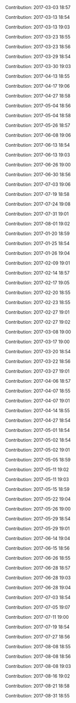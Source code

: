 Contribution: 2017-03-03 18:57

Contribution: 2017-03-13 18:54

Contribution: 2017-03-13 19:03

Contribution: 2017-03-23 18:55

Contribution: 2017-03-23 18:56

Contribution: 2017-03-29 18:54

Contribution: 2017-03-30 19:03

Contribution: 2017-04-13 18:55

Contribution: 2017-04-17 19:06

Contribution: 2017-04-27 18:58

Contribution: 2017-05-04 18:56

Contribution: 2017-05-04 18:58

Contribution: 2017-05-26 18:57

Contribution: 2017-06-08 19:06

Contribution: 2017-06-13 18:54

Contribution: 2017-06-13 19:03

Contribution: 2017-06-26 19:00

Contribution: 2017-06-30 18:56

Contribution: 2017-07-03 19:06

Contribution: 2017-07-19 18:58

Contribution: 2017-07-24 19:08

Contribution: 2017-07-31 19:01

Contribution: 2017-08-01 19:02

Contribution: 2017-01-20 18:59

Contribution: 2017-01-25 18:54

Contribution: 2017-01-26 19:04

Contribution: 2017-02-09 19:01

Contribution: 2017-02-14 18:57

Contribution: 2017-02-17 19:05

Contribution: 2017-02-20 18:55

Contribution: 2017-02-23 18:55

Contribution: 2017-02-27 19:01

Contribution: 2017-02-27 19:02

Contribution: 2017-03-08 19:00

Contribution: 2017-03-17 19:00

Contribution: 2017-03-20 18:54

Contribution: 2017-03-22 18:56

Contribution: 2017-03-27 19:01

Contribution: 2017-04-06 18:57

Contribution: 2017-04-07 18:55

Contribution: 2017-04-07 19:01

Contribution: 2017-04-14 18:55

Contribution: 2017-04-27 18:54

Contribution: 2017-05-01 18:54

Contribution: 2017-05-02 18:54

Contribution: 2017-05-02 19:01

Contribution: 2017-05-05 18:59

Contribution: 2017-05-11 19:02

Contribution: 2017-05-11 19:03

Contribution: 2017-05-15 18:59

Contribution: 2017-05-22 19:04

Contribution: 2017-05-26 19:00

Contribution: 2017-05-29 18:54

Contribution: 2017-05-29 19:01

Contribution: 2017-06-14 19:04

Contribution: 2017-06-15 18:56

Contribution: 2017-06-26 18:55

Contribution: 2017-06-28 18:57

Contribution: 2017-06-28 19:03

Contribution: 2017-06-28 19:04

Contribution: 2017-07-03 18:54

Contribution: 2017-07-05 19:07

Contribution: 2017-07-11 19:00

Contribution: 2017-07-19 18:54

Contribution: 2017-07-27 18:56

Contribution: 2017-08-08 18:55

Contribution: 2017-08-08 18:56

Contribution: 2017-08-08 19:03

Contribution: 2017-08-16 19:02

Contribution: 2017-08-21 18:58

Contribution: 2017-08-31 18:55

